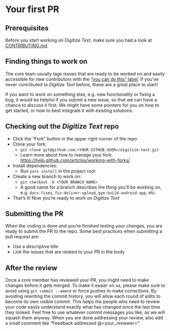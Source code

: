 # Your first PR

## Prerequisites

Before you start working on _Digitize Text_, make sure you had a look at [CONTRIBUTING.md](CONTRIBUTING.md).

## Finding things to work on

The core team usually tags issues that are ready to be worked on and easily accessible for new contributors with the [“you can do this” label][you can do this]. If you’ve never contributed to _Digitize Text_ before, these are a great place to start!

If you want to work on something else, e.g. new functionality or fixing a bug, it would be helpful if you submit a new issue, so that we can have a chance to discuss it first. We might have some pointers for you on how to get started, or how to best integrate it with existing solutions.

## Checking out the _Digitize Text_ repo

- Click the “Fork” button in the upper right corner of the repo
- Clone your fork:
  - `git clone git@github.com:<YOUR_GITHUB_USER>/digitize-text.git`
  - Learn more about how to manage your fork: https://help.github.com/articles/working-with-forks/
- Install dependencies:
  - Run `yarn install` in the project root
- Create a new branch to work on:
  - `git checkout -b <YOUR_BRANCH_NAME>`
  - A good name for a branch describes the thing you’ll be working on, e.g. `docs-fixes`, `fix-deliver-upload`, `gym-build-android-app`, etc.
- That’s it! Now you’re ready to work on _Digitize Text_

## Submitting the PR

When the coding is done and you’re finished testing your changes, you are ready to submit the PR to the repo. Some best practices when submitting a pull request are:

- Use a descriptive title
- Link the issues that are related to your PR in the body

## After the review

Once a core member has reviewed your PR, you might need to make changes before it gets merged. To make it easier on us, please make sure to avoid using `git commit --amend` or force pushes to make corrections. By avoiding rewriting the commit history, you will allow each round of edits to become its own visible commit. This helps the people who need to review your code easily understand exactly what has changed since the last time they looked. Feel free to use whatever commit messages you like, as we will squash them anyway. When you are done addressing your review, also add a small comment like “Feedback addressed @<your_reviewer>”.

<!-- Links -->
[you can do this]: https://github.com/digitize-text/digitize-text/issues?utf8=%E2%9C%93&q=is%3Aopen+is%3Aissue+label%3A%22complexity%3A+you+can+do+this%22+
